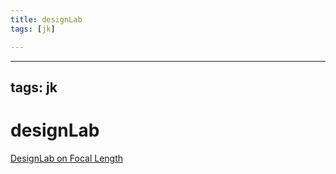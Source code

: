 ```yaml
---
title: designLab
tags: [jk]

---
```


---
tags: jk
---

# designLab

[DesignLab on Focal Length](/tyD4yj00T6C-x_zd-qfSIA)